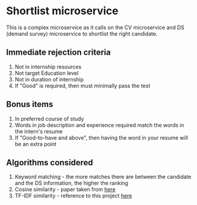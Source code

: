# Shortlist microservice
This is a complex microservice as it calls on the CV microservice and DS (demand survey) microservice to shortlist the right candidate.

## Immediate rejection criteria
1. Not in internship resources
2. Not target Education level
3. Not in duration of internship
4. If "Good" is required, then must minimally pass the test

## Bonus items
1. In preferred course of study
2. Words in job description and experience required match the words in the intern's resume
3. If "Good-to-have and above", then having the word in your resume will be an extra point 

## Algorithms considered
1. Keyword matching - the more matches there are between the candidate and the DS information, the higher the ranking
2. Cosine similarity - paper taken from [here](https://www.researchgate.net/publication/366706213_Evaluating_Automatic_CV_Shortlisting_Tool_For_Job_Recruitment_Based_On_Machine_Learning_Techniques)
3. TF-IDF similarity - reference to this project [here](https://github.com/harsha-chirumamilla/resume-screening)

